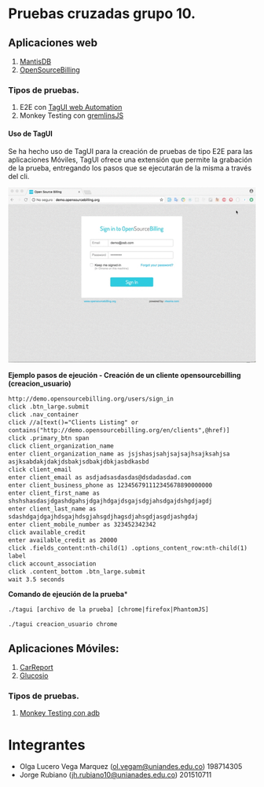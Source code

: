 # Pruebas cruzadas grupo 10.

## Aplicaciones web

1. [MantisDB]
2. [OpenSourceBilling]

### Tipos de pruebas.

1. E2E con [TagUI web Automation]
2. Monkey Testing con [gremlinsJS]

#### Uso de TagUI

Se ha hecho uso de TagUI para la creación de pruebas de tipo E2E para las aplicaciones Móviles, TagUI ofrece una extensión que permite la grabación de la prueba, entregando los pasos que se ejecutarán de la misma a través del cli.

![tagui](https://github.com/jhrubiano10/pruebas_automaticas/blob/master/Pruebas_Cruzadas/Pruebas_cruzadas_grupo_10/tagui.gif?raw=true)

**Ejemplo pasos de ejeución - Creación de un cliente opensourcebilling (creacion_usuario)**

```
http://demo.opensourcebilling.org/users/sign_in
click .btn_large.submit
click .nav_container
click //a[text()="Clients Listing" or contains("http://demo.opensourcebilling.org/en/clients",@href)]
click .primary_btn span
click client_organization_name
enter client_organization_name as jsjshasjsahjsajsajhsajksahjsa asjksabdakjdakjdsbakjsdbakjdbkjasbdkasbd
click client_email
enter client_email as asdjadsasdasdas@dsdadasdad.com
enter client_business_phone as 123456791112345678890000000
enter client_first_name as shshshasdasjdgashdgahsjdgajhdgajdsgajsdgjahsdgajdshgdjagdj
enter client_last_name as sdashdgajdgajhdsgajhdsgjahsgdjhagsdjahsgdjasgdjashgdaj
enter client_mobile_number as 323452342342
click available_credit
enter available_credit as 20000
click .fields_content:nth-child(1) .options_content_row:nth-child(1) label
click account_association
click .content_bottom .btn_large.submit
wait 3.5 seconds
```

**Comando de ejeución de la prueba***

```
./tagui [archivo de la prueba] [chrome|firefox|PhantomJS]
```

```
./tagui creacion_usuario chrome
```


## Aplicaciones Móviles:

1. [CarReport]
2. [Glucosio]

### Tipos de pruebas.

1. [Monkey Testing con adb]


# Integrantes
* Olga Lucero Vega Marquez (ol.vegam@uniandes.edu.co) 198714305
* Jorge Rubiano (jh.rubiano10@unianades.edu.co) 201510711

[MantisDB]:https://www.mantisbt.org/
[OpenSourceBilling]:http://opensourcebilling.org/
[CarReport]:https://play.google.com/store/apps/details?id=com.carreport.mobile&hl=es
[Glucosio]:https://play.google.com/store/apps/details?id=org.glucosio.android&hl=es
[gremlinsJS]:https://github.com/marmelab/gremlins.js
[TagUI web Automation]:https://github.com/tebelorg/TagUI
[Monkey Testing con adb]:https://developer.android.com/studio/test/monkey.html
